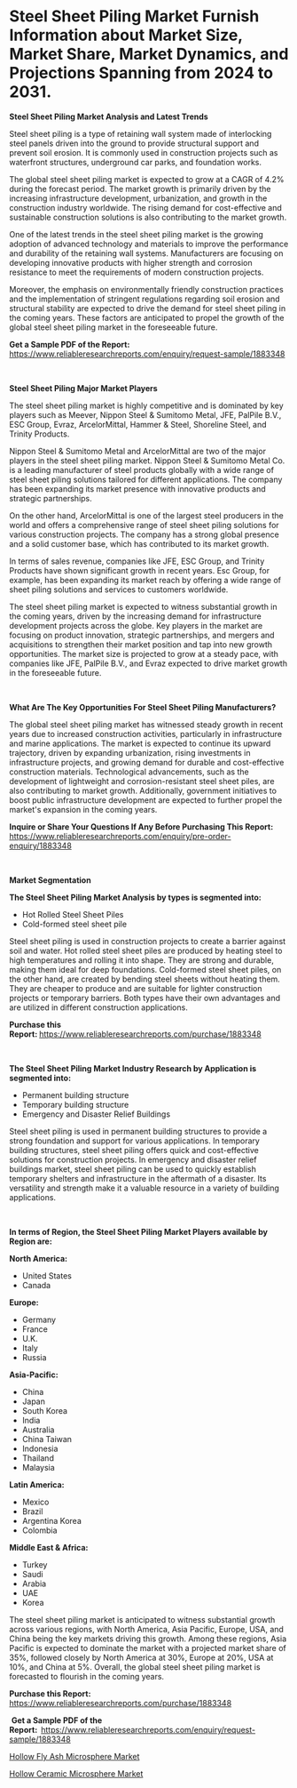 <p><h1>Steel Sheet Piling Market Furnish Information about Market Size, Market Share, Market Dynamics, and Projections Spanning from 2024 to 2031.</h1></p><p><strong>Steel Sheet Piling Market Analysis and Latest Trends</strong></p>
<p><p>Steel sheet piling is a type of retaining wall system made of interlocking steel panels driven into the ground to provide structural support and prevent soil erosion. It is commonly used in construction projects such as waterfront structures, underground car parks, and foundation works.</p><p>The global steel sheet piling market is expected to grow at a CAGR of 4.2% during the forecast period. The market growth is primarily driven by the increasing infrastructure development, urbanization, and growth in the construction industry worldwide. The rising demand for cost-effective and sustainable construction solutions is also contributing to the market growth.</p><p>One of the latest trends in the steel sheet piling market is the growing adoption of advanced technology and materials to improve the performance and durability of the retaining wall systems. Manufacturers are focusing on developing innovative products with higher strength and corrosion resistance to meet the requirements of modern construction projects.</p><p>Moreover, the emphasis on environmentally friendly construction practices and the implementation of stringent regulations regarding soil erosion and structural stability are expected to drive the demand for steel sheet piling in the coming years. These factors are anticipated to propel the growth of the global steel sheet piling market in the foreseeable future.</p></p>
<p><strong>Get a Sample PDF of the Report:&nbsp;</strong> <a href="https://www.reliableresearchreports.com/enquiry/request-sample/1883348">https://www.reliableresearchreports.com/enquiry/request-sample/1883348</a></p>
<p>&nbsp;</p>
<p><strong>Steel Sheet Piling Major Market Players</strong></p>
<p><p>The steel sheet piling market is highly competitive and is dominated by key players such as Meever, Nippon Steel & Sumitomo Metal, JFE, PalPile B.V., ESC Group, Evraz, ArcelorMittal, Hammer & Steel, Shoreline Steel, and Trinity Products.</p><p>Nippon Steel & Sumitomo Metal and ArcelorMittal are two of the major players in the steel sheet piling market. Nippon Steel & Sumitomo Metal Co. is a leading manufacturer of steel products globally with a wide range of steel sheet piling solutions tailored for different applications. The company has been expanding its market presence with innovative products and strategic partnerships.</p><p>On the other hand, ArcelorMittal is one of the largest steel producers in the world and offers a comprehensive range of steel sheet piling solutions for various construction projects. The company has a strong global presence and a solid customer base, which has contributed to its market growth.</p><p>In terms of sales revenue, companies like JFE, ESC Group, and Trinity Products have shown significant growth in recent years. Esc Group, for example, has been expanding its market reach by offering a wide range of sheet piling solutions and services to customers worldwide.</p><p>The steel sheet piling market is expected to witness substantial growth in the coming years, driven by the increasing demand for infrastructure development projects across the globe. Key players in the market are focusing on product innovation, strategic partnerships, and mergers and acquisitions to strengthen their market position and tap into new growth opportunities. The market size is projected to grow at a steady pace, with companies like JFE, PalPile B.V., and Evraz expected to drive market growth in the foreseeable future.</p></p>
<p>&nbsp;</p>
<p><strong>What Are The Key Opportunities For Steel Sheet Piling Manufacturers?</strong></p>
<p><p>The global steel sheet piling market has witnessed steady growth in recent years due to increased construction activities, particularly in infrastructure and marine applications. The market is expected to continue its upward trajectory, driven by expanding urbanization, rising investments in infrastructure projects, and growing demand for durable and cost-effective construction materials. Technological advancements, such as the development of lightweight and corrosion-resistant steel sheet piles, are also contributing to market growth. Additionally, government initiatives to boost public infrastructure development are expected to further propel the market's expansion in the coming years.</p></p>
<p><strong>Inquire or Share Your Questions If Any Before Purchasing This Report:</strong> <a href="https://www.reliableresearchreports.com/enquiry/pre-order-enquiry/1883348">https://www.reliableresearchreports.com/enquiry/pre-order-enquiry/1883348</a></p>
<p>&nbsp;</p>
<p><strong>Market Segmentation</strong></p>
<p><strong>The Steel Sheet Piling Market Analysis by types is segmented into:</strong></p>
<p><ul><li>Hot Rolled Steel Sheet Piles</li><li>Cold-formed steel sheet pile</li></ul></p>
<p><p>Steel sheet piling is used in construction projects to create a barrier against soil and water. Hot rolled steel sheet piles are produced by heating steel to high temperatures and rolling it into shape. They are strong and durable, making them ideal for deep foundations. Cold-formed steel sheet piles, on the other hand, are created by bending steel sheets without heating them. They are cheaper to produce and are suitable for lighter construction projects or temporary barriers. Both types have their own advantages and are utilized in different construction applications.</p></p>
<p><strong>Purchase this Report:&nbsp;</strong><a href="https://www.reliableresearchreports.com/purchase/1883348">https://www.reliableresearchreports.com/purchase/1883348</a></p>
<p>&nbsp;</p>
<p><strong>The Steel Sheet Piling Market Industry Research by Application is segmented into:</strong></p>
<p><ul><li>Permanent building structure</li><li>Temporary building structure</li><li>Emergency and Disaster Relief Buildings</li></ul></p>
<p><p>Steel sheet piling is used in permanent building structures to provide a strong foundation and support for various applications. In temporary building structures, steel sheet piling offers quick and cost-effective solutions for construction projects. In emergency and disaster relief buildings market, steel sheet piling can be used to quickly establish temporary shelters and infrastructure in the aftermath of a disaster. Its versatility and strength make it a valuable resource in a variety of building applications.</p></p>
<p>&nbsp;</p>
<p><strong>In terms of Region, the Steel Sheet Piling Market Players available by Region are:</strong></p>
<p>
    <p> <strong> North America: </strong>
        <ul>
            <li>United States</li>
            <li>Canada</li>
        </ul>
        </p> 
    <p> <strong> Europe: </strong>
        <ul>
            <li>Germany</li>
            <li>France</li>
            <li>U.K.</li>
            <li>Italy</li>
            <li>Russia</li>
        </ul>
        </p> 
    <p> <strong> Asia-Pacific: </strong>
        <ul>
            <li>China</li>
            <li>Japan</li>
            <li>South Korea</li>
            <li>India</li>
            <li>Australia</li>
            <li>China Taiwan</li>
            <li>Indonesia</li>
            <li>Thailand</li>
            <li>Malaysia</li>
        </ul>
        </p> 
    <p> <strong> Latin America: </strong>
        <ul>
            <li>Mexico</li>
            <li>Brazil</li>
            <li>Argentina Korea</li>
            <li>Colombia</li>
        </ul>
        </p> 
    <p> <strong> Middle East & Africa: </strong>
        <ul>
            <li>Turkey</li>
            <li>Saudi</li>
            <li>Arabia</li>
            <li>UAE</li>
            <li>Korea</li>
        </ul>
    </p>
    </p>
<p><p>The steel sheet piling market is anticipated to witness substantial growth across various regions, with North America, Asia Pacific, Europe, USA, and China being the key markets driving this growth. Among these regions, Asia Pacific is expected to dominate the market with a projected market share of 35%, followed closely by North America at 30%, Europe at 20%, USA at 10%, and China at 5%. Overall, the global steel sheet piling market is forecasted to flourish in the coming years.</p></p>
<p><strong>Purchase this Report: </strong><a href="https://www.reliableresearchreports.com/purchase/1883348">https://www.reliableresearchreports.com/purchase/1883348</a></p>
<p>&nbsp;<strong>Get a Sample PDF of the Report:&nbsp;&nbsp;</strong><a href="https://www.reliableresearchreports.com/enquiry/request-sample/1883348">https://www.reliableresearchreports.com/enquiry/request-sample/1883348</a></p>
<p><strong></strong></p>
<p><p><a href="https://cat-emmental-94b.notion.site/Hollow-Fly-Ash-Microsphere-Market-Provides-Detailed-Segmentation-of-this-Market-based-on-Type-Appli-3fe82bacf8b74a509ee8d9db345fb385">Hollow Fly Ash Microsphere Market</a></p><p><a href="https://silk-columnist-571.notion.site/Hollow-Ceramic-Microsphere-Market-Research-Report-Provides-thorough-Industry-Overview-which-offers--a5ab83e234014ab983c100c11f6790de">Hollow Ceramic Microsphere Market</a></p></p>